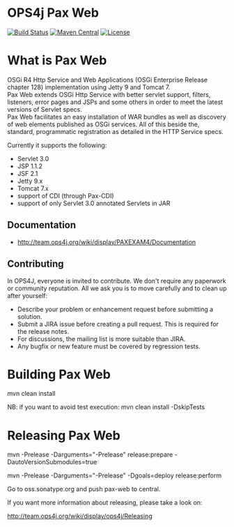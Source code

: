 OPS4j Pax Web
=============

[![Build Status](https://travis-ci.org/ops4j/org.ops4j.pax.web.svg?branch=master)](https://travis-ci.org/ops4j/org.ops4j.pax.web)
[![Maven Central](https://maven-badges.herokuapp.com/maven-central/org.ops4j.pax/web/badge.svg)](https://maven-badges.herokuapp.com/maven-central/org.ops4j.pax/web)
[![License](https://img.shields.io/hexpm/l/plug.svg)](https://ops4j1.jira.com/wiki/display/ops4j/Licensing)

What is Pax Web
===============

OSGi R4 Http Service and Web Applications (OSGi Enterprise Release chapter 128) implementation using Jetty 9 and Tomcat 7.   
Pax Web extends OSGi Http Service with better servlet support, filters, listeners, error pages and JSPs and some others in order to meet the latest versions of Servlet specs.    
Pax Web facilitates an easy installation of WAR bundles as well as discovery of web elements published as OSGi services. All of this beside the, standard, programmatic registration as detailed in the HTTP Service specs.

Currently it supports the following:    
* Servlet 3.0   
* JSP 1.1.2   
* JSF 2.1   
* Jetty 9.x   
* Tomcat 7.x  
* support of CDI (through Pax-CDI)  
* support of only Servlet 3.0 annotated Servlets in JAR   

## Documentation

* <http://team.ops4j.org/wiki/display/PAXEXAM4/Documentation>

## Contributing

In OPS4J, everyone is invited to contribute. We don't require any paperwork or community reputation.
All we ask you is to move carefully and to clean up after yourself: 

* Describe your problem or enhancement request before submitting a solution.
* Submit a JIRA issue before creating a pull request. This is required for the release notes.
* For discussions, the mailing list is more suitable than JIRA.
* Any bugfix or new feature must be covered by regression tests.

Building Pax Web
================

mvn clean install

NB: if you want to avoid test execution:
mvn clean install -DskipTests

Releasing Pax Web
=================

mvn -Prelease -Darguments="-Prelease" release:prepare -DautoVersionSubmodules=true

mvn -Prelease -Darguments="-Prelease" -Dgoals=deploy release:perform

Go to oss.sonatype.org and push pax-web to central.

If you want more information about releasing, please take a look on:

http://team.ops4j.org/wiki/display/ops4j/Releasing
